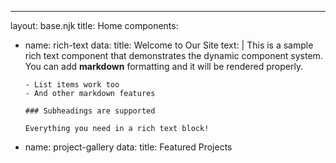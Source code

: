 ---
layout: base.njk
title: Home
components:
  - name: rich-text
    data:
      title: Welcome to Our Site
      text: |
        This is a sample rich text component that demonstrates the dynamic component system.
        You can add **markdown** formatting and it will be rendered properly.

        - List items work too
        - And other markdown features
        
        ### Subheadings are supported
        
        Everything you need in a rich text block!
  
  - name: project-gallery
    data:
      title: Featured Projects